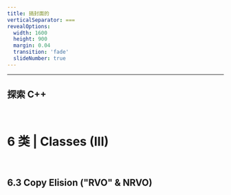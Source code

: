 ```yaml
---
title: 搞封面的
verticalSeparator: ===
revealOptions:
  width: 1600
  height: 900
  margin: 0.04
  transition: 'fade'
  slideNumber: true
---
```


<link rel="stylesheet" href="custom_light.css">
<link rel="stylesheet" href="../custom_light.css">
<link rel="stylesheet" href="custom.css">
<link rel="stylesheet" href="../custom.css">

---

## 探索 C++

<br>

# 6 类 | Classes (III)

<br>

## 6.3 Copy Elision ("RVO" & NRVO)